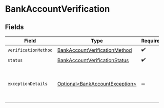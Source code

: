 # BankAccountVerification


## Fields

| Field                                                                                         | Type                                                                                          | Required                                                                                      | Description                                                                                   |
| --------------------------------------------------------------------------------------------- | --------------------------------------------------------------------------------------------- | --------------------------------------------------------------------------------------------- | --------------------------------------------------------------------------------------------- |
| `verificationMethod`                                                                          | [BankAccountVerificationMethod](../../models/components/BankAccountVerificationMethod.md)     | :heavy_check_mark:                                                                            | N/A                                                                                           |
| `status`                                                                                      | [BankAccountVerificationStatus](../../models/components/BankAccountVerificationStatus.md)     | :heavy_check_mark:                                                                            | N/A                                                                                           |
| `exceptionDetails`                                                                            | [Optional\<BankAccountException>](../../models/components/BankAccountException.md)            | :heavy_minus_sign:                                                                            | Reason for, and details related to, an `errored` or `verificationFailed` bank account status. |